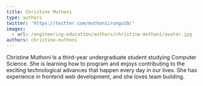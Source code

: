 ```yaml
---
title: Christine Muthoni
type: authors
twitter: 'https://twitter.com/muthoniirungu10/'
images:
  - url: /engineering-education/authors/christine-muthoni/avatar.jpg
authors: christine-muthoni
---
```

Christine Muthoni Is a third-year undergraduate student studying Computer Science. She is learning how to program and enjoys contributing to the exciting technological advances that happen every day in our lives. She has experience in frontend web development, and she loves team building.

